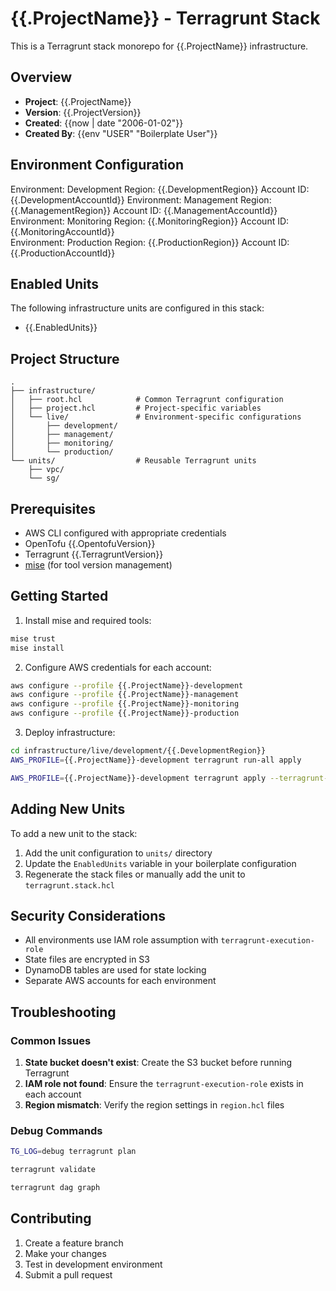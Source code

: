 # {{.ProjectName}} - Terragrunt Stack

This is a Terragrunt stack monorepo for {{.ProjectName}} infrastructure.

## Overview

- **Project**: {{.ProjectName}}
- **Version**: {{.ProjectVersion}}
- **Created**: {{now | date "2006-01-02"}}
- **Created By**: {{env "USER" "Boilerplate User"}}

## Environment Configuration

Environment: Development    Region: {{.DevelopmentRegion}}      Account ID: {{.DevelopmentAccountId}} 
Environment: Management     Region: {{.ManagementRegion}}       Account ID: {{.ManagementAccountId}}  
Environment: Monitoring     Region: {{.MonitoringRegion}}       Account ID: {{.MonitoringAccountId}}  
Environment: Production     Region: {{.ProductionRegion}}       Account ID: {{.ProductionAccountId}}  

## Enabled Units

The following infrastructure units are configured in this stack:
- {{.EnabledUnits}}

## Project Structure

```
.
├── infrastructure/
│   ├── root.hcl            # Common Terragrunt configuration
│   ├── project.hcl         # Project-specific variables
│   └── live/               # Environment-specific configurations
│       ├── development/
│       ├── management/
│       ├── monitoring/
│       └── production/
└── units/                  # Reusable Terragrunt units
    ├── vpc/
    └── sg/
```

## Prerequisites

- AWS CLI configured with appropriate credentials
- OpenTofu {{.OpentofuVersion}}
- Terragrunt {{.TerragruntVersion}}
- [mise](https://mise.jdx.dev/) (for tool version management)

## Getting Started

1. Install mise and required tools:
```bash
mise trust
mise install
```

2. Configure AWS credentials for each account:
```bash
aws configure --profile {{.ProjectName}}-development
aws configure --profile {{.ProjectName}}-management
aws configure --profile {{.ProjectName}}-monitoring
aws configure --profile {{.ProjectName}}-production
```

3. Deploy infrastructure:
```bash
cd infrastructure/live/development/{{.DevelopmentRegion}}
AWS_PROFILE={{.ProjectName}}-development terragrunt run-all apply

AWS_PROFILE={{.ProjectName}}-development terragrunt apply --terragrunt-working-dir vpc
```

## Adding New Units

To add a new unit to the stack:

1. Add the unit configuration to `units/` directory
2. Update the `EnabledUnits` variable in your boilerplate configuration
3. Regenerate the stack files or manually add the unit to `terragrunt.stack.hcl`

## Security Considerations

- All environments use IAM role assumption with `terragrunt-execution-role`
- State files are encrypted in S3
- DynamoDB tables are used for state locking
- Separate AWS accounts for each environment

## Troubleshooting

### Common Issues

1. **State bucket doesn't exist**: Create the S3 bucket before running Terragrunt
2. **IAM role not found**: Ensure the `terragrunt-execution-role` exists in each account
3. **Region mismatch**: Verify the region settings in `region.hcl` files

### Debug Commands

```bash
TG_LOG=debug terragrunt plan

terragrunt validate

terragrunt dag graph
```

## Contributing

1. Create a feature branch
2. Make your changes
3. Test in development environment
4. Submit a pull request